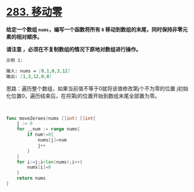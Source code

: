 # [283. 移动零](https://leetcode.cn/problems/move-zeroes/)



**给定一个数组 `nums`，编写一个函数将所有 `0` 移动到数组的末尾，同时保持非零元素的相对顺序。**

**请注意 ，必须在不复制数组的情况下原地对数组进行操作。**



```markdown
示例 1:

输入: nums = [0,1,0,3,12]
输出: [1,3,12,0,0]
```



思路：遍历整个数组，如果当前值不等于0就将该值修改第j个不为零的位置 j初始化位置0，遍历结束后，在将第j的位置开始到数组末尾全部置为零。



​	

```go
func moveZeroes(nums []int) []int{
    j := 0
    for _,num := range nums{
        if num!=0{
            nums[j]=num
            j++
        }
    }
    for i:=j;i<len(nums);i++{
        nums[i]=0
    }
    return nums
}
```


